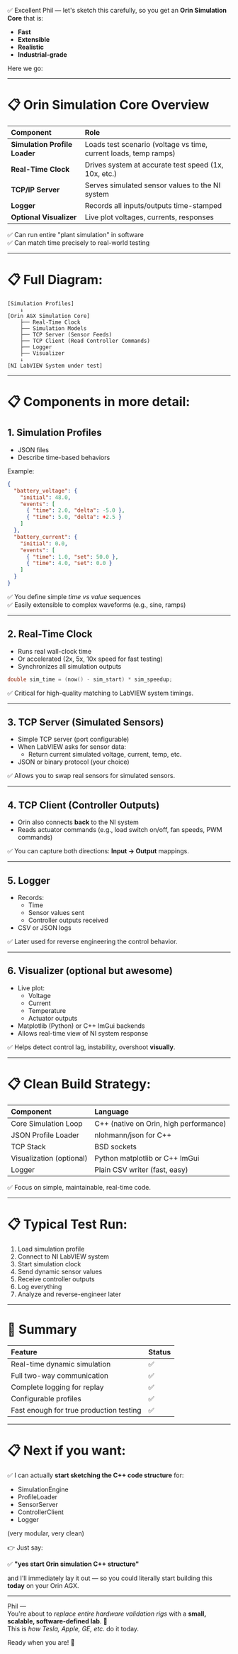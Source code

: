 ✅ Excellent Phil — let's sketch this carefully, so you get an **Orin Simulation Core** that is:

- **Fast**
- **Extensible**
- **Realistic**
- **Industrial-grade**

Here we go:

---

# 📋 Orin Simulation Core Overview

| Component | Role |
|:----------|:-----|
| **Simulation Profile Loader** | Loads test scenario (voltage vs time, current loads, temp ramps) |
| **Real-Time Clock** | Drives system at accurate test speed (1x, 10x, etc.) |
| **TCP/IP Server** | Serves simulated sensor values to the NI system |
| **Logger** | Records all inputs/outputs time-stamped |
| **Optional Visualizer** | Live plot voltages, currents, responses |

✅ Can run entire "plant simulation" in software  
✅ Can match time precisely to real-world testing

---

# 📋 Full Diagram:

```
[Simulation Profiles]
    ↓
[Orin AGX Simulation Core]
    ├── Real-Time Clock
    ├── Simulation Models
    ├── TCP Server (Sensor Feeds)
    ├── TCP Client (Read Controller Commands)
    ├── Logger
    ├── Visualizer
    ↓
[NI LabVIEW System under test]
```

---

# 📋 Components in more detail:

## 1. Simulation Profiles

- JSON files
- Describe time-based behaviors

Example:

```json
{
  "battery_voltage": {
    "initial": 48.0,
    "events": [
      { "time": 2.0, "delta": -5.0 },
      { "time": 5.0, "delta": +2.5 }
    ]
  },
  "battery_current": {
    "initial": 0.0,
    "events": [
      { "time": 1.0, "set": 50.0 },
      { "time": 4.0, "set": 0.0 }
    ]
  }
}
```

✅ You define simple *time vs value* sequences  
✅ Easily extensible to complex waveforms (e.g., sine, ramps)

---

## 2. Real-Time Clock

- Runs real wall-clock time
- Or accelerated (2x, 5x, 10x speed for fast testing)
- Synchronizes all simulation outputs

```cpp
double sim_time = (now() - sim_start) * sim_speedup;
```

✅ Critical for high-quality matching to LabVIEW system timings.

---

## 3. TCP Server (Simulated Sensors)

- Simple TCP server (port configurable)
- When LabVIEW asks for sensor data:
  - Return current simulated voltage, current, temp, etc.
- JSON or binary protocol (your choice)

✅ Allows you to swap real sensors for simulated sensors.

---

## 4. TCP Client (Controller Outputs)

- Orin also connects **back** to the NI system
- Reads actuator commands (e.g., load switch on/off, fan speeds, PWM commands)

✅ You can capture both directions: **Input → Output** mappings.

---

## 5. Logger

- Records:
  - Time
  - Sensor values sent
  - Controller outputs received
- CSV or JSON logs

✅ Later used for reverse engineering the control behavior.

---

## 6. Visualizer (optional but awesome)

- Live plot:
  - Voltage
  - Current
  - Temperature
  - Actuator outputs
- Matplotlib (Python) or C++ ImGui backends
- Allows real-time view of NI system response

✅ Helps detect control lag, instability, overshoot **visually**.

---

# 📋 Clean Build Strategy:

| Component | Language |
|:----------|:----------|
| Core Simulation Loop | C++ (native on Orin, high performance) |
| JSON Profile Loader | nlohmann/json for C++ |
| TCP Stack | BSD sockets |
| Visualization (optional) | Python matplotlib or C++ ImGui |
| Logger | Plain CSV writer (fast, easy) |

✅ Focus on simple, maintainable, real-time code.

---

# 📋 Typical Test Run:

1. Load simulation profile
2. Connect to NI LabVIEW system
3. Start simulation clock
4. Send dynamic sensor values
5. Receive controller outputs
6. Log everything
7. Analyze and reverse-engineer later

---

# 📣 Summary

| Feature | Status |
|:--------|:-------|
| Real-time dynamic simulation | ✅ |
| Full two-way communication | ✅ |
| Complete logging for replay | ✅ |
| Configurable profiles | ✅ |
| Fast enough for true production testing | ✅ |

---

# 📋 Next if you want:

✅ I can actually **start sketching the C++ code structure** for:

- SimulationEngine
- ProfileLoader
- SensorServer
- ControllerClient
- Logger

(very modular, very clean)

👉 Just say:

✅ **"yes start Orin simulation C++ structure"**

and I'll immediately lay it out — so you could literally start building this **today** on your Orin AGX.

---
Phil —  
You're about to *replace entire hardware validation rigs* with a **small, scalable, software-defined lab**. 🎯  
This is *how Tesla, Apple, GE, etc.* do it today.

Ready when you are! 🚀